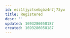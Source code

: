 ```yaml
---
id: esz1tjyztsebgbz4n7j73yw
title: Registered
desc: ''
updated: 1693286058187
created: 1693286058187
---
```

